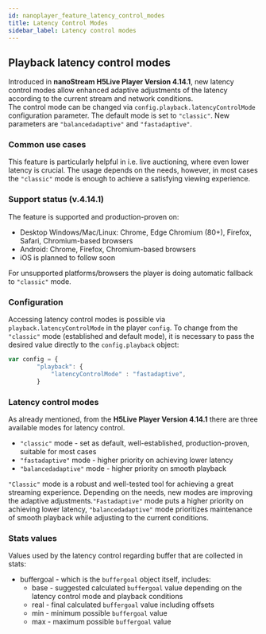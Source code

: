 ```yaml
---
id: nanoplayer_feature_latency_control_modes
title: Latency Control Modes
sidebar_label: Latency control modes
---
```


## Playback latency control modes

Introduced in **nanoStream H5Live Player Version 4.14.1**, new latency control modes allow enhanced adaptive adjustments of the latency according to the current stream and network conditions.  
The control mode can be changed via `config.playback.latencyControlMode` configuration parameter. The default mode is set to `"classic"`. New parameters are `"balancedadaptive"` and `"fastadaptive"`.

### Common use cases

This feature is particularly helpful in i.e. live auctioning, where even lower latency is crucial. The usage depends on the needs, however, in most cases the `"classic"` mode is enough to achieve a satisfying viewing experience. 

### Support status (v.4.14.1)

The feature is supported and production-proven on:

* Desktop Windows/Mac/Linux: Chrome, Edge Chromium (80+), Firefox, Safari, Chromium-based browsers
* Android: Chrome, Firefox, Chromium-based browsers
* iOS is planned to follow soon

For unsupported platforms/browsers the player is doing automatic fallback to `"classic"` mode.

### Configuration 

Accessing latency control modes is possible via `playback.latencyControlMode` in the player `config`. 
To change from the `"classic"` mode (established and default mode), it is necessary to pass the desired value directly to the `config.playback` object:

```javascript
var config = {
        "playback": {
            "latencyControlMode" : "fastadaptive",
        }
```

### Latency control modes

As already mentioned, from the **H5Live Player Version 4.14.1** there are three available modes for latency control.

* `"classic"` mode - set as default, well-established, production-proven, suitable for most cases
* `"fastadaptive"` mode - higher priority on achieving lower latency
* `"balancedadaptive"` mode - higher priority on smooth playback 

`"Classic"` mode is a robust and well-tested tool for achieving a great streaming experience. Depending on the needs, new modes are improving the adaptive adjustments.`"Fastadaptive"` mode puts a higher priority on achieving lower latency, `"balancedadaptive"` mode prioritizes maintenance of smooth playback while adjusting to the current conditions. 


### Stats values

Values used by the latency control regarding buffer that are collected in stats:
* buffergoal - which is the `buffergoal` object itself, includes:
    * base - suggested calculated `buffergoal` value depending on the latency control mode and playback conditions
    * real - final calculated `buffergoal` value including offsets 
    * min - minimum possible `buffergoal` value
    * max - maximum possible `buffergoal` value
